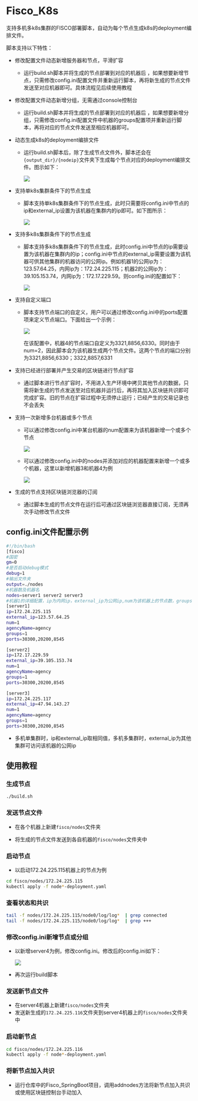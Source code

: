 # Fisco_K8s

支持多机多k8s集群的FISCO部署脚本，自动为每个节点生成k8s的deployment编排文件。

脚本支持以下特性：

- 修改配置文件动态新增服务器和节点，平滑扩容

  - 运行build.sh脚本并将生成的节点部署到对应的机器后 ，如果想要新增节点，只需修改config.ini配置文件并重新运行脚本，再将新生成的节点文件发送至对应机器即可。具体流程见后续使用教程

- 修改配置文件动态新增分组，无需通过console控制台

  - 运行build.sh脚本并将生成的节点部署到对应的机器后 ，如果想要新增分组，只需修改config.ini配置文件中机器的groups配置项并重新运行脚本，再将对应的节点文件发送至相应机器即可。

- 动态生成k8s的deployment编排文件

  - 运行build.sh脚本后，除了生成节点文件外，脚本还会在`{output_dir}/{nodeip}`文件夹下生成每个节点对应的deployment编排文件。图示如下：

    ![](README/image-20240129110825590.png)

- 支持单k8s集群条件下的节点生成

  - 脚本支持单k8s集群条件下的节点生成，此时只需要将config.ini中节点的ip和external_ip设置为该机器在集群内的ip即可。如下图所示：

    ![](README/image-20240129111530796.png)

- 支持多k8s集群条件下的节点生成

  - 脚本支持多k8s集群条件下的节点生成，此时config.ini中节点的ip需要设置为该机器在集群内的ip；config.ini中节点的external_ip需要设置为该机器可供其他集群的机器访问的公网ip。例如机器1的公网ip为：123.57.64.25，内网ip为：172.24.225.115；机器2的公网ip为：39.105.153.74，内网ip为：172.17.229.59。则config.ini的配置如下：

    ![](README/image-20240129111735961.png)

- 支持自定义端口

  - 脚本支持节点端口的自定义，用户可以通过修改config.ini中的ports配置项来定义节点端口。下面给出一个示例：

    ![](README/image-20240129112308560.png)

    在该配置中，机器4的节点端口自定义为3321,8856,6330。同时由于num=2，因此脚本会为该机器生成两个节点文件。这两个节点的端口分别为3321,8856,6330；3322,8857,6331

- 支持已经进行部署并产生交易的区块链进行节点扩容

  - 通过脚本进行节点扩容时，不用进入生产环境中拷贝其他节点的数据，只需将新生成的节点发送至对应机器并运行后，再将其加入区块链共识即可完成扩容。旧的节点在扩容过程中无须停止运行；已经产生的交易记录也不会丢失

- 支持一次新增多台机器或多个节点

  - 可以通过修改config.ini中某台机器的num配置来为该机器新增一个或多个节点

    ![](README/image-20240129112901953.png)

  - 可以通过修改config.ini中的nodes并添加对应的机器配置来新增一个或多个机器，这里以新增机器3和机器4为例

    ![](README/image-20240129112948332.png)

- 生成的节点支持区块链浏览器的订阅

  - 通过脚本生成的节点文件在运行后可通过区块链浏览器直接订阅，无须再次手动修改节点文件

## config.ini文件配置示例

~~~bash
#!/bin/bash
[fisco]
#国密
gm=0
#是否启动debug模式
debug=1
#输出文件夹
output=./nodes
#机器数及机器名
nodes=server1 server2 server3
#机器1的详细配置，ip为内网ip，external_ip为公网ip,num为该机器上的节点数，groups为该机器上节点的所属群组，ports为该机器上首个节点的端口号（其余节点将按照用户配置的端口号进行自增）
[server1]
ip=172.24.225.115
external_ip=123.57.64.25
num=1
agencyName=agency
groups=1
ports=30300,20200,8545

[server2]
ip=172.17.229.59
external_ip=39.105.153.74
num=1
agencyName=agency
groups=1
ports=30300,20200,8545

[server3]
ip=172.24.225.117
external_ip=47.94.143.27
num=1
agencyName=agency
groups=1
ports=30300,20200,8545
~~~

- 多机单集群时，ip和external_ip取相同值，多机多集群时，external_ip为其他集群可访问该机器的公网ip

## 使用教程

### 生成节点

~~~bash
./build.sh
~~~

### 发送节点文件

- 在各个机器上新建`fisco/nodes`文件夹

- 将生成的节点文件发送到各自机器的`fisco/nodes`文件夹中

### 启动节点

- 以启动172.24.225.115机器上的节点为例

~~~bash
cd fisco/nodes/172.24.225.115
kubectl apply -f node*-deployment.yaml
~~~

### 查看状态和共识

~~~bash
tail -f nodes/172.24.225.115/node0/log/log*  | grep connected
tail -f nodes/172.24.225.115/node0/log/log*  | grep +++
~~~

### 修改config.ini新增节点或分组

- 以新增server4为例，修改config.ini。修改后的config.ini如下：

  ![](README/image-20240129113843185.png)

- 再次运行build脚本

### 发送新节点文件

- 在server4机器上新建`fisco/nodes`文件夹
- 发送新生成的`172.24.225.116`文件夹到server4机器上的`fisco/nodes`文件夹中

### 启动新节点

~~~bash
cd fisco/nodes/172.24.225.116
kubectl apply -f node*-deployment.yaml
~~~

### 将新节点加入共识

- 运行仓库中的Fisco_SpringBoot项目，调用addnodes方法将新节点加入共识或使用区块链控制台手动加入
